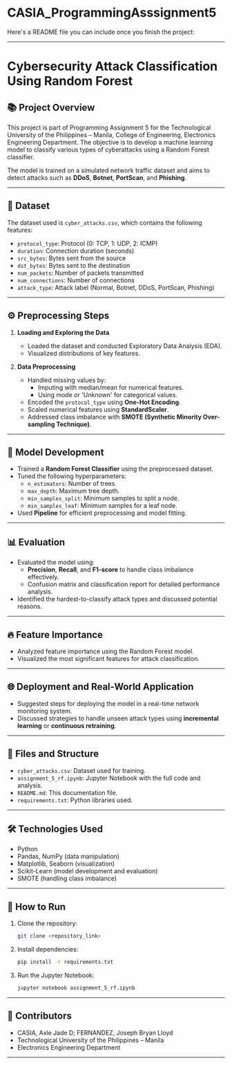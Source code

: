 # CASIA_ProgrammingAsssignment5

Here's a README file you can include once you finish the project:

---

# Cybersecurity Attack Classification Using Random Forest

## 📚 **Project Overview**
This project is part of Programming Assignment 5 for the Technological University of the Philippines – Manila, College of Engineering, Electronics Engineering Department. The objective is to develop a machine learning model to classify various types of cyberattacks using a Random Forest classifier. 

The model is trained on a simulated network traffic dataset and aims to detect attacks such as **DDoS**, **Botnet**, **PortScan**, and **Phishing**. 

---

## 🚀 **Dataset**
The dataset used is `cyber_attacks.csv`, which contains the following features:

- `protocol_type`: Protocol (0: TCP, 1: UDP, 2: ICMP)  
- `duration`: Connection duration (seconds)  
- `src_bytes`: Bytes sent from the source  
- `dst_bytes`: Bytes sent to the destination  
- `num_packets`: Number of packets transmitted  
- `num_connections`: Number of connections  
- `attack_type`: Attack label (Normal, Botnet, DDoS, PortScan, Phishing)  

---

## ⚙️ **Preprocessing Steps**
1. **Loading and Exploring the Data**
    - Loaded the dataset and conducted Exploratory Data Analysis (EDA).  
    - Visualized distributions of key features.  

2. **Data Preprocessing**
    - Handled missing values by:  
        - Imputing with median/mean for numerical features.  
        - Using mode or 'Unknown' for categorical values.  
    - Encoded the `protocol_type` using **One-Hot Encoding**.  
    - Scaled numerical features using **StandardScaler**.  
    - Addressed class imbalance with **SMOTE (Synthetic Minority Over-sampling Technique)**.  

---

## 🌲 **Model Development**
- Trained a **Random Forest Classifier** using the preprocessed dataset.  
- Tuned the following hyperparameters:  
    - `n_estimators`: Number of trees.  
    - `max_depth`: Maximum tree depth.  
    - `min_samples_split`: Minimum samples to split a node.  
    - `min_samples_leaf`: Minimum samples for a leaf node.  
- Used **Pipeline** for efficient preprocessing and model fitting.  

---

## 📊 **Evaluation**
- Evaluated the model using:  
    - **Precision**, **Recall**, and **F1-score** to handle class imbalance effectively.  
    - Confusion matrix and classification report for detailed performance analysis.  
- Identified the hardest-to-classify attack types and discussed potential reasons.  

---

## 🔥 **Feature Importance**
- Analyzed feature importance using the Random Forest model.  
- Visualized the most significant features for attack classification.  

---

## 🌐 **Deployment and Real-World Application**
- Suggested steps for deploying the model in a real-time network monitoring system.  
- Discussed strategies to handle unseen attack types using **incremental learning** or **continuous retraining**.  

---

## 📂 **Files and Structure**
- `cyber_attacks.csv`: Dataset used for training.  
- `assignment_5_rf.ipynb`: Jupyter Notebook with the full code and analysis.  
- `README.md`: This documentation file.  
- `requirements.txt`: Python libraries used.  

---

## 🛠️ **Technologies Used**
- Python  
- Pandas, NumPy (data manipulation)  
- Matplotlib, Seaborn (visualization)  
- Scikit-Learn (model development and evaluation)  
- SMOTE (handling class imbalance)  

---

## 🚦 **How to Run**
1. Clone the repository:
   ```bash
   git clone <repository_link>
   ```
2. Install dependencies:
   ```bash
   pip install -r requirements.txt
   ```
3. Run the Jupyter Notebook:
   ```bash
   jupyter notebook assignment_5_rf.ipynb
   ```

---

## 🤝 **Contributors**
- CASIA, Axle Jade D; FERNANDEZ, Joseph Bryan Lloyd
- Technological University of the Philippines – Manila  
- Electronics Engineering Department  

---

